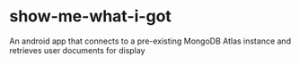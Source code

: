 # show-me-what-i-got
An android app that connects to a pre-existing MongoDB Atlas instance and retrieves user documents for display
